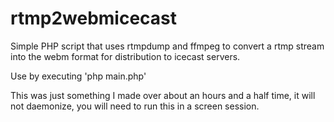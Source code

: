 rtmp2webmicecast
================

Simple PHP script that uses rtmpdump and ffmpeg to convert a rtmp stream into the webm format for distribution to icecast servers.

Use by executing 'php main.php'

This was just something I made over about an hours and a half time, it will not daemonize, you will need to run this in a screen session.
